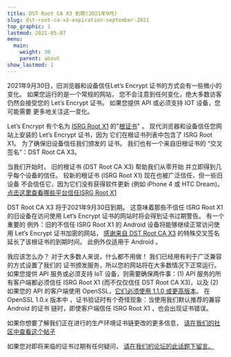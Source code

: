 ```yaml
---
title: DST Root CA X3 到期(2021年9月)
slug: dst-root-ca-x3-expiration-september-2021
top_graphic: 1
lastmod: 2021-05-07
menu:
  main:
    weight: 30
    parent: about
show_lastmod: 1
---
```



2021年9月30日，旧浏览器和设备信任Let’s Encrypt 证书的方式会有一些微小的变化。 如果您运行的是一个常规的网站， 您不会注意到任何变化，绝大多数访客仍然会接受您的 Let’s Encrypt 证书。 如果您提供 API 或必须支持 IOT 设备，您可能需要 更多地关注这一变化。

Let’s Encrypt 有个名为 [ISRG Root X1][] 的"[根证书][]" 。 现代浏览器和设备信任您网站上安装的 Let’s Encrypt 证书，因为 它们在根证书列表中包含了 ISRG Root X1。 为了确保旧设备信任我们颁发的 证书。 我们也有一个来自旧根证书的 “交叉签名”：DST Root CA X3。

当我们开始时， 旧的根证书 (DST Root CA X3) 帮助我们从零开始 并立即得到几乎每个设备的信任。 较新的根证书 (ISRG Root X1) 现在也被广泛信任，但一些旧设备 不会信任它，因为它们没有获得软件更新 (例如 iPhone 4 或 HTC Dream)。 [点击这里查看哪些平台信任ISRG Root X1][compatibility]

DST Root CA X3 将于2021年9月30日到期。 这意味着那些不信任 ISRG Root X1 的旧设备在访问使用 Let’s Encrypt 证书的网站时将会得到证书过期警告。 有一个重要的 例外：旧的不信任 ISRG Root X1 的 Android 设备将能够继续正常访问使用 Let’s Encrypt 证书加密的网站， [感谢来自 DST Root CA X3][cross-sign] 的特殊交叉签名延长了该根证书的到期时间。 此例外仅适用于 Android 。

我应该怎么办？ 对于大多数人来说，什么都不用做！ 我们已经用有利于广泛兼容的方式设置了我们的 证书颁发服务，所以您的网站将在大多数情况下正常运行。 如果您提供 API 服务或必须支持 IoT 设备，则需要确保两件事：(1) API 服务的所有客户端都必须信任 ISRG Root X1 (而不仅仅信任 DST Root CA X3)，以及 (2) 如果您的 API 的客户端使用 OpenSSL，[它们必须使用 1.1.0 或更高版本][openssl]。 在 OpenSSL 1.0.x 版本中 ，证书验证时有个奇怪现象：当使用我们默认推荐的兼容 Android 的证书 链时，即使客户端信任 ISRG Root X1 ，也会出现证书错误。

如果你想要了解我们正在进行的生产环境证书链更改的更多信息， [请在我们的社区中查看这个帖子][production]

如果您对即将来临的证书过期有任何疑问， [请在我们的论坛的此话题下留言。][forum]

[根证书]: /docs/glossary/#def-root
[ISRG Root X1]: /certificates/
[cross-sign]: /2020/12/21/extending-android-compatibility.html
[openssl]: https://community.letsencrypt.org/t/openssl-client-compatibility-changes-for-let-s-encrypt-certificates/143816
[forum]: https://community.letsencrypt.org/t/help-thread-for-dst-root-ca-x3-expiration-september-2021/149190
[compatibility]: /docs/cert-compat/
[production]: https://community.letsencrypt.org/t/production-chain-changes/150739

